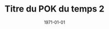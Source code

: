 ---
layout: layout/pok.njk

title: "Titre du POK du temps 2"
authors:
  - Gordon Zola

date: 1971-01-01

tags: 
  - "temps 2"

résumé: Un POK traitant d'un sujet.
---